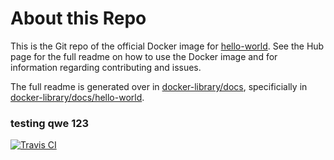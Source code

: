 # About this Repo

This is the Git repo of the official Docker image for [hello-world](https://registry.hub.docker.com/_/hello-world/). See the Hub page for the full readme on how to use the Docker image and for information regarding contributing and issues.

The full readme is generated over in [docker-library/docs](https://github.com/docker-library/docs), specificially in [docker-library/docs/hello-world](https://github.com/docker-library/docs/tree/master/hello-world).
### testing qwe 123
[![Travis CI](https://img.shields.io/travis/docker-library/hello-world/master.svg)](https://travis-ci.org/docker-library/hello-world/branches)
